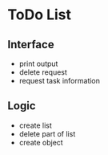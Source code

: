 # ToDo List

## Interface
- print output
- delete request
- request task information

## Logic
- create list
- delete part of list
- create object